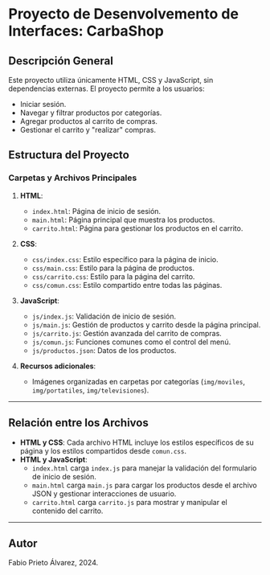 # Proyecto de Desenvolvemento de Interfaces: CarbaShop

## Descripción General
Este proyecto utiliza únicamente HTML, CSS y JavaScript, sin dependencias externas. El proyecto permite a los usuarios:

- Iniciar sesión.
- Navegar y filtrar productos por categorías.
- Agregar productos al carrito de compras.
- Gestionar el carrito y "realizar" compras.

## Estructura del Proyecto

### Carpetas y Archivos Principales

1. **HTML**:
   - `index.html`: Página de inicio de sesión.
   - `main.html`: Página principal que muestra los productos.
   - `carrito.html`: Página para gestionar los productos en el carrito.

2. **CSS**:
   - `css/index.css`: Estilo específico para la página de inicio.
   - `css/main.css`: Estilo para la página de productos.
   - `css/carrito.css`: Estilo para la página del carrito.
   - `css/comun.css`: Estilo compartido entre todas las páginas.

3. **JavaScript**:
   - `js/index.js`: Validación de inicio de sesión.
   - `js/main.js`: Gestión de productos y carrito desde la página principal.
   - `js/carrito.js`: Gestión avanzada del carrito de compras.
   - `js/comun.js`: Funciones comunes como el control del menú.
   - `js/productos.json`: Datos de los productos.

4. **Recursos adicionales**:
   - Imágenes organizadas en carpetas por categorías (`img/moviles`, `img/portatiles`, `img/televisiones`).

---

## Relación entre los Archivos

- **HTML y CSS**: Cada archivo HTML incluye los estilos específicos de su página y los estilos compartidos desde `comun.css`.
- **HTML y JavaScript**:
  - `index.html` carga `index.js` para manejar la validación del formulario de inicio de sesión.
  - `main.html` carga `main.js` para cargar los productos desde el archivo JSON y gestionar interacciones de usuario.
  - `carrito.html` carga `carrito.js` para mostrar y manipular el contenido del carrito.

---

## Autor
Fabio Prieto Álvarez, 2024.

